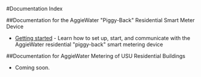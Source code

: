 #Documentation Index

##Documentation for the AggieWater "Piggy-Back" Residential Smart Meter Device

* [Getting started](gettingstarted.md) - Learn how to set up, start, and communicate with the AggieWater residential "piggy-back" smart metering device

##Documentation for AggieWater Metering of USU Residential Buildings

* Coming soon.
